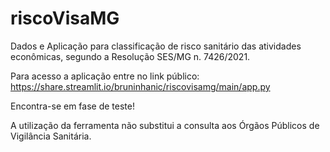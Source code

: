 # riscoVisaMG
Dados e Aplicação para classificação de risco sanitário das atividades econômicas, segundo a Resolução SES/MG n. 7426/2021.

Para acesso a aplicação entre no link público:
https://share.streamlit.io/bruninhanic/riscovisamg/main/app.py

Encontra-se em fase de teste!

A utilização da ferramenta não substitui a consulta aos Órgãos Públicos de Vigilância Sanitária.
